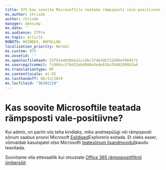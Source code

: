 ```yaml
---
title: 975 kas soovite Microsoftile teatada rämpsposti vale-positiivne?
ms.author: chrisda
author: chrisda
manager: dansimp
ms.date: ''
ms.audience: ITPro
ms.topic: article
ROBOTS: NOINDEX, NOFOLLOW
localization_priority: Normal
ms.custom: 975
ms.assetid: ''
ms.openlocfilehash: 53f91e40306ea1cc8bc37463db715d99ef004571
ms.sourcegitcommit: 7c90dcc570d32ebd968e3e4e816a7b482890b3a4
ms.translationtype: MT
ms.contentlocale: et-EE
ms.lasthandoff: 08/13/2019
ms.locfileid: "36391219"
---
```

# <a name="would-you-like-to-report-a-spam-false-positive-to-microsoft"></a>Kas soovite Microsoftile teatada rämpsposti vale-positiivne?

Kui admin, on parim viis teha kindlaks, miks andmepüügi või rämpsposti sõnum saabus proovi Microsoft [Esildised](https://protection.office.com/reportsubmission)Exploreris esitada. Et oleks easer, võimaldab kasutajatel otse Microsofti [teatesõnum lisandmooduli](https://appsource.microsoft.com/product/office/WA104381180?src=office&tab=Overview)kaudu teavitada.

Soovitame olla ettevaatlik kui otsustate [Office 365 rämpspostifiltrid ümbersõit](https://docs.microsoft.com/exchange/troubleshoot/antispam/cautions-against-bypassing-spam-filters).
